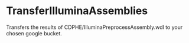# TransferIlluminaAssemblies

Transfers the results of CDPHE/IlluminaPreprocessAssembly.wdl to your chosen google bucket.
